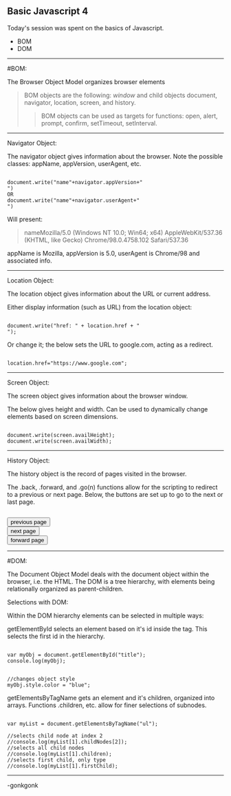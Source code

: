 ## Basic Javascript 4

Today's session was spent on the basics of Javascript.

* BOM
* DOM

---

#BOM:

The Browser Object Model organizes browser elements

> BOM objects are the following: *window* and child objects document, navigator, location, screen, and history.
>> BOM objects can be used as targets for functions: open, alert, prompt, confirm, setTimeout, setInterval.

---

Navigator Object:

The navigator object gives information about the browser. Note the possible classes: appName, appVersion, userAgent, etc.

<pre><code class="language-javascript">
document.write("name"+navigator.appVersion+"<br>")
OR
document.write("name"+navigator.userAgent+"<br>")
</code></pre>

Will present:
>nameMozilla/5.0 (Windows NT 10.0; Win64; x64) AppleWebKit/537.36 (KHTML, like Gecko) Chrome/98.0.4758.102 Safari/537.36

appName is Mozilla, appVersion is 5.0, userAgent is Chrome/98 and associated info.

---

Location Object:

The location object gives information about the URL or current address.

Either display information (such as URL) from the location object:
<pre><code class="language-javascript">
document.write("href: " + location.href + "<br>");
</code></pre>

Or change it; the below sets the URL to google.com, acting as a redirect.
<pre><code class="language-javascript">
location.href="https://www.google.com";
</code></pre>

---

Screen Object:

The screen object gives information about the browser window.

The below gives height and width. Can be used to dynamically change elements based on screen dimensions.
<pre><code class="language-javascript">
document.write(screen.availHeight);
document.write(screen.availWidth);
</code></pre>

---

History Object:

The history object is the record of pages visited in the browser.

The .back, .forward, and .go(n) functions allow for the scripting to redirect to a previous or next page. Below, the buttons are set up to go to the next or last page.
<pre><code class="language-javascript">
<input type="button" value="previous page" onclick="history.back();" />
<input type="button" value="next page" onclick="history.go(1);" />
<input type="button" value="forward page" onclick="history.forward();" />
</code></pre>

---

#DOM:

The Document Object Model deals with the document object within the browser, i.e. the HTML. The DOM is a tree hierarchy, with elements being relationally organized as parent-children.

Selections with DOM:

Within the DOM hierarchy elements can be selected in multiple ways:

getElementById selects an element based on it's id inside the tag. This selects the first id in the hierarchy.
<pre><code class="language-javascript">
var myObj = document.getElementById("title");
console.log(myObj);


//changes object style
myObj.style.color = "blue";
</code></pre>

getElementsByTagName gets an element and it's children, organized into arrays. Functions .children, etc. allow for finer selections of subnodes.
<pre><code class="language-javascript">
var myList = document.getElementsByTagName("ul");

//selects child node at index 2
//console.log(myList[1].childNodes[2]);
//selects all child nodes
//console.log(myList[1].children);
//selects first child, only type
//console.log(myList[1].firstChild);
</code></pre>

---

-gonkgonk
